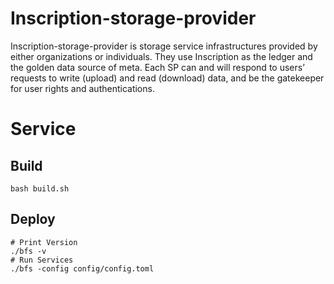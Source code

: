 # Inscription-storage-provider

Inscription-storage-provider is storage service infrastructures provided by either organizations or individuals. They use Inscription as the ledger and the golden data source of meta. Each SP can and will respond to users’ requests to write (upload) and read (download) data, and be the gatekeeper for user rights and authentications. 

# Service
## Build
```shell
bash build.sh
```
## Deploy
```shell
# Print Version
./bfs -v
# Run Services
./bfs -config config/config.toml
```
